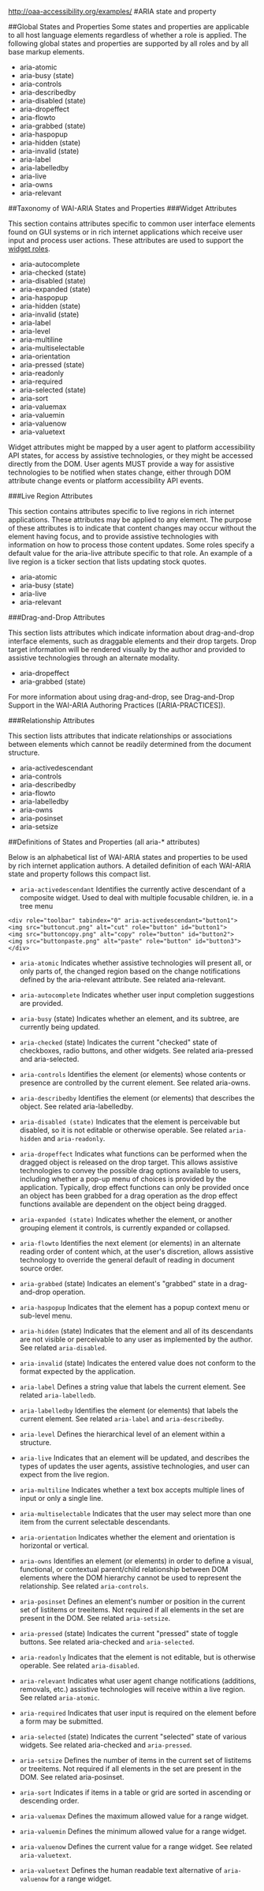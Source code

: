http://oaa-accessibility.org/examples/
#ARIA state and property

##Global States and Properties
Some states and properties are applicable to all host language elements regardless of whether a role is applied. The following global states and properties are supported by all roles and by all base markup elements.

* aria-atomic
* aria-busy (state)
* aria-controls
* aria-describedby
* aria-disabled (state)
* aria-dropeffect
* aria-flowto
* aria-grabbed (state)
* aria-haspopup
* aria-hidden (state)
* aria-invalid (state)
* aria-label
* aria-labelledby
* aria-live
* aria-owns
* aria-relevant

##Taxonomy of WAI-ARIA States and Properties
###Widget Attributes

This section contains attributes specific to common user interface elements found on GUI systems or in rich internet applications which receive user input and process user actions. These attributes are used to support the [widget roles](http://www.w3.org/TR/wai-aria/roles#widget_roles).

* aria-autocomplete
* aria-checked (state)
* aria-disabled (state)
* aria-expanded (state)
* aria-haspopup
* aria-hidden (state)
* aria-invalid (state)
* aria-label
* aria-level
* aria-multiline
* aria-multiselectable
* aria-orientation
* aria-pressed (state)
* aria-readonly
* aria-required
* aria-selected (state)
* aria-sort
* aria-valuemax
* aria-valuemin
* aria-valuenow
* aria-valuetext
 
Widget attributes might be mapped by a user agent to platform accessibility API states, for access by assistive technologies, or they might be accessed directly from the DOM. User agents MUST provide a way for assistive technologies to be notified when states change, either through DOM attribute change events or platform accessibility API events.

###Live Region Attributes

This section contains attributes specific to live regions in rich internet applications. These attributes may be applied to any element. The purpose of these attributes is to indicate that content changes may occur without the element having focus, and to provide assistive technologies with information on how to process those content updates. Some roles specify a default value for the aria-live attribute specific to that role. An example of a live region is a ticker section that lists updating stock quotes.

* aria-atomic
* aria-busy (state)
* aria-live
* aria-relevant



###Drag-and-Drop Attributes

This section lists attributes which indicate information about drag-and-drop interface elements, such as draggable elements and their drop targets. Drop target information will be rendered visually by the author and provided to assistive technologies through an alternate modality.

* aria-dropeffect
* aria-grabbed (state)

For more information about using drag-and-drop, see Drag-and-Drop Support in the WAI-ARIA Authoring Practices ([ARIA-PRACTICES]).

###Relationship Attributes

This section lists attributes that indicate relationships or associations between elements which cannot be readily determined from the document structure.

* aria-activedescendant
* aria-controls
* aria-describedby
* aria-flowto
* aria-labelledby
* aria-owns
* aria-posinset
* aria-setsize


##Definitions of States and Properties (all aria-* attributes)

Below is an alphabetical list of WAI-ARIA states and properties to be used by rich internet application authors. A detailed definition of each WAI-ARIA state and property follows this compact list.

* `aria-activedescendant`
Identifies the currently active descendant of a composite widget. Used to deal with multiple focusable children, ie. in a tree menu
````
<div role="toolbar" tabindex="0" aria-activedescendant="button1">
<img src="buttoncut.png" alt="cut" role="button" id="button1">
<img src="buttoncopy.png" alt="copy" role="button" id="button2">
<img src="buttonpaste.png" alt="paste" role="button" id="button3">
</div> 
````

* `aria-atomic`
Indicates whether assistive technologies will present all, or only parts of, the changed region based on the change notifications defined by the aria-relevant attribute. See related aria-relevant.

* `aria-autocomplete`
Indicates whether user input completion suggestions are provided.

* `aria-busy` (state)
Indicates whether an element, and its subtree, are currently being updated.

* `aria-checked` (state)
Indicates the current "checked" state of checkboxes, radio buttons, and other widgets. See related aria-pressed and aria-selected.

* `aria-controls`
Identifies the element (or elements) whose contents or presence are controlled by the current element. See related aria-owns.

* `aria-describedby`
Identifies the element (or elements) that describes the object. See related aria-labelledby.

* `aria-disabled (state)`
Indicates that the element is perceivable but disabled, so it is not editable or otherwise operable. See related `aria-hidden` and `aria-readonly`.

* `aria-dropeffect`
Indicates what functions can be performed when the dragged object is released on the drop target. This allows assistive technologies to convey the possible drag options available to users, including whether a pop-up menu of choices is provided by the application. Typically, drop effect functions can only be provided once an object has been grabbed for a drag operation as the drop effect functions available are dependent on the object being dragged.

* `aria-expanded (state)`
Indicates whether the element, or another grouping element it controls, is currently expanded or collapsed.

* `aria-flowto`
Identifies the next element (or elements) in an alternate reading order of content which, at the user's discretion, allows assistive technology to override the general default of reading in document source order.

* `aria-grabbed` (state)
Indicates an element's "grabbed" state in a drag-and-drop operation.

* `aria-haspopup`
Indicates that the element has a popup context menu or sub-level menu.

* `aria-hidden` (state)
Indicates that the element and all of its descendants are not visible or perceivable to any user as implemented by the author. See related `aria-disabled`.

* `aria-invalid` (state)
Indicates the entered value does not conform to the format expected by the application.

* `aria-label`
Defines a string value that labels the current element. See related `aria-labelledb`.

* `aria-labelledby`
Identifies the element (or elements) that labels the current element. See related `aria-label` and `aria-describedby`.

* `aria-level`
Defines the hierarchical level of an element within a structure.

* `aria-live`
Indicates that an element will be updated, and describes the types of updates the user agents, assistive technologies, and user can expect from the live region.

* `aria-multiline`
Indicates whether a text box accepts multiple lines of input or only a single line.

* `aria-multiselectable`
Indicates that the user may select more than one item from the current selectable descendants.

* `aria-orientation`
Indicates whether the element and orientation is horizontal or vertical.

* `aria-owns`
Identifies an element (or elements) in order to define a visual, functional, or contextual parent/child relationship between DOM elements where the DOM hierarchy cannot be used to represent the relationship. See related `aria-controls`.

* `aria-posinset`
Defines an element's number or position in the current set of listitems or treeitems. Not required if all elements in the set are present in the DOM. See related `aria-setsize`.

* `aria-pressed` (state)
Indicates the current "pressed" state of toggle buttons. See related aria-checked and `aria-selected`.

* `aria-readonly`
Indicates that the element is not editable, but is otherwise operable. See related `aria-disabled`.

* `aria-relevant`
Indicates what user agent change notifications (additions, removals, etc.) assistive technologies will receive within a live region. See related `aria-atomic`.

* `aria-required`
Indicates that user input is required on the element before a form may be submitted.

* `aria-selected` (state)
Indicates the current "selected" state of various widgets. See related aria-checked and `aria-pressed`.

* `aria-setsize`
Defines the number of items in the current set of listitems or treeitems. Not required if all elements in the set are present in the DOM. See related aria-posinset.

* `aria-sort`
Indicates if items in a table or grid are sorted in ascending or descending order.

* `aria-valuemax`
Defines the maximum allowed value for a range widget.

* `aria-valuemin`
Defines the minimum allowed value for a range widget.

* `aria-valuenow`
Defines the current value for a range widget. See related `aria-valuetext`.

* `aria-valuetext`
Defines the human readable text alternative of `aria-valuenow` for a range widget.
